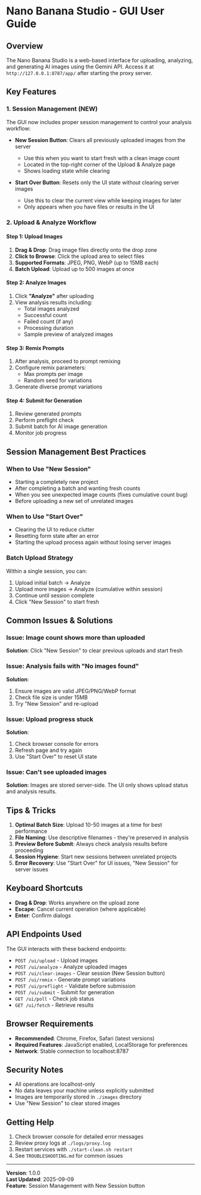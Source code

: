 # Nano Banana Studio - GUI User Guide

## Overview
The Nano Banana Studio is a web-based interface for uploading, analyzing, and generating AI images using the Gemini API. Access it at `http://127.0.0.1:8787/app/` after starting the proxy server.

## Key Features

### 1. Session Management (NEW)
The GUI now includes proper session management to control your analysis workflow:

- **New Session Button**: Clears all previously uploaded images from the server
  - Use this when you want to start fresh with a clean image count
  - Located in the top-right corner of the Upload & Analyze page
  - Shows loading state while clearing

- **Start Over Button**: Resets only the UI state without clearing server images
  - Use this to clear the current view while keeping images for later
  - Only appears when you have files or results in the UI

### 2. Upload & Analyze Workflow

#### Step 1: Upload Images
1. **Drag & Drop**: Drag image files directly onto the drop zone
2. **Click to Browse**: Click the upload area to select files
3. **Supported Formats**: JPEG, PNG, WebP (up to 15MB each)
4. **Batch Upload**: Upload up to 500 images at once

#### Step 2: Analyze Images
1. Click **"Analyze"** after uploading
2. View analysis results including:
   - Total images analyzed
   - Successful count
   - Failed count (if any)
   - Processing duration
   - Sample preview of analyzed images

#### Step 3: Remix Prompts
1. After analysis, proceed to prompt remixing
2. Configure remix parameters:
   - Max prompts per image
   - Random seed for variations
3. Generate diverse prompt variations

#### Step 4: Submit for Generation
1. Review generated prompts
2. Perform preflight check
3. Submit batch for AI image generation
4. Monitor job progress

## Session Management Best Practices

### When to Use "New Session"
- Starting a completely new project
- After completing a batch and wanting fresh counts
- When you see unexpected image counts (fixes cumulative count bug)
- Before uploading a new set of unrelated images

### When to Use "Start Over"
- Clearing the UI to reduce clutter
- Resetting form state after an error
- Starting the upload process again without losing server images

### Batch Upload Strategy
Within a single session, you can:
1. Upload initial batch → Analyze
2. Upload more images → Analyze (cumulative within session)
3. Continue until session complete
4. Click "New Session" to start fresh

## Common Issues & Solutions

### Issue: Image count shows more than uploaded
**Solution**: Click "New Session" to clear previous uploads and start fresh

### Issue: Analysis fails with "No images found"
**Solution**: 
1. Ensure images are valid JPEG/PNG/WebP format
2. Check file size is under 15MB
3. Try "New Session" and re-upload

### Issue: Upload progress stuck
**Solution**:
1. Check browser console for errors
2. Refresh page and try again
3. Use "Start Over" to reset UI state

### Issue: Can't see uploaded images
**Solution**: Images are stored server-side. The UI only shows upload status and analysis results.

## Tips & Tricks

1. **Optimal Batch Size**: Upload 10-50 images at a time for best performance
2. **File Naming**: Use descriptive filenames - they're preserved in analysis
3. **Preview Before Submit**: Always check analysis results before proceeding
4. **Session Hygiene**: Start new sessions between unrelated projects
5. **Error Recovery**: Use "Start Over" for UI issues, "New Session" for server issues

## Keyboard Shortcuts
- **Drag & Drop**: Works anywhere on the upload zone
- **Escape**: Cancel current operation (where applicable)
- **Enter**: Confirm dialogs

## API Endpoints Used

The GUI interacts with these backend endpoints:
- `POST /ui/upload` - Upload images
- `POST /ui/analyze` - Analyze uploaded images
- `POST /ui/clear-images` - Clear session (New Session button)
- `POST /ui/remix` - Generate prompt variations
- `POST /ui/preflight` - Validate before submission
- `POST /ui/submit` - Submit for generation
- `GET /ui/poll` - Check job status
- `GET /ui/fetch` - Retrieve results

## Browser Requirements
- **Recommended**: Chrome, Firefox, Safari (latest versions)
- **Required Features**: JavaScript enabled, LocalStorage for preferences
- **Network**: Stable connection to localhost:8787

## Security Notes
- All operations are localhost-only
- No data leaves your machine unless explicitly submitted
- Images are temporarily stored in `./images` directory
- Use "New Session" to clear stored images

## Getting Help
1. Check browser console for detailed error messages
2. Review proxy logs at `./logs/proxy.log`
3. Restart services with `./start-clean.sh restart`
4. See `TROUBLESHOOTING.md` for common issues

---

**Version**: 1.0.0  
**Last Updated**: 2025-09-09  
**Feature**: Session Management with New Session button
